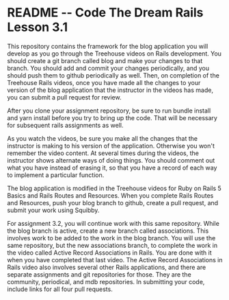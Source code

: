 # README -- Code The Dream Rails Lesson 3.1

This repository contains the framework for the blog application you will develop as you go through the
Treehouse videos on Rails development. You should create a git branch called blog and make your changes
to that branch. You should add and commit your changes periodically, and you should push them to github
periodically as well. Then, on completion of the Treehouse Rails videos, once you have made all the
changes to your version of the blog application that the instructor in the videos has made, you can
submit a pull request for review.

After you clone your assignment repository, be sure to run bundle install and yarn install
before you try to bring up the
code. That will be necessary for subsequent rails assignments as well.

As you watch the videos, be sure you make all the changes that the instructor is making to his version of
the application. Otherwise you won't remember the video content. At several times during the videos, the
instructor shows alternate ways of doing things. You should comment out what you have instead of erasing
it, so that you have a record of each way to implement a particular function.

The blog application is modified in the Treehouse videos for Ruby on Rails 5 Basics and Rails Routes and
Resources.  When you complete Rails Routes and Resources, push your blog branch to github, create
a pull request, and submit your work using Squibby.

For assignment 3.2, you will continue work with this same repository.
While the blog branch is active, create a new branch called associations.  This involves
work to be added to the work in the blog branch.  You will use the same repository,
but the new associations branch, to complete the work in the video called
Active Record Associations in Rails. You are done with it when you have completed that
last video. The Active Record Associations in Rails video also involves several other Rails applications,
and there are separate assignments and git repositories for those.  They are the community,
periodical, and mdb repositories.  In submitting your code, include links for all four pull requests.
